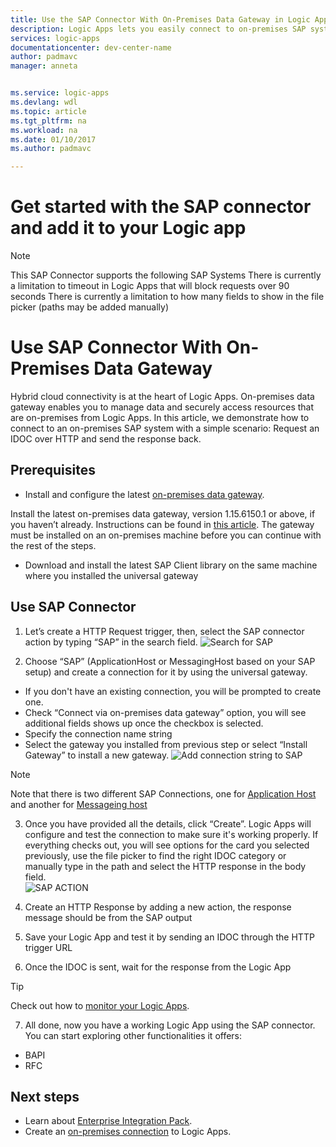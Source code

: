```yaml
---
title: Use the SAP Connector With On-Premises Data Gateway in Logic Apps | Microsoft Docs
description: Logic Apps lets you easily connect to on-premises SAP system as part of your workflow.
services: logic-apps
documentationcenter: dev-center-name
author: padmavc
manager: anneta


ms.service: logic-apps
ms.devlang: wdl
ms.topic: article
ms.tgt_pltfrm: na
ms.workload: na
ms.date: 01/10/2017
ms.author: padmavc

---
```

# Get started with the SAP connector and add it to your Logic app
> [!NOTE]
> This SAP Connector supports the following SAP Systems
> There is currently a limitation to timeout in Logic Apps that will block requests over 90 seconds
> There is currently a limitation to how many fields to show in the file picker (paths may be added manually)
>
>
# Use SAP Connector With On-Premises Data Gateway


Hybrid cloud connectivity is at the heart of Logic Apps. On-premises data gateway enables you to manage data and securely access resources that are on-premises from Logic Apps. In this article, we demonstrate how to connect to an on-premises SAP system with a simple scenario: Request an IDOC over HTTP and send the response back.

## Prerequisites
- Install and configure the latest [on-premises data gateway](https://www.microsoft.com/en-us/download/details.aspx?id=53127).

 Install the latest on-premises data gateway, version 1.15.6150.1 or above, if you haven’t already. Instructions can be found in [this article](http://aka.ms/logicapps-gateway). The gateway must be installed on an on-premises machine before you can continue with the rest of the steps.

- Download and install the latest SAP Client library on the same machine where you installed the universal gateway

## Use SAP Connector

1. Let’s create a HTTP Request trigger, then, select the SAP connector action by typing “SAP” in the search field.
 ![Search for SAP](./media/app-service-logic-connector-sapconnector/picture1.png)

2. Choose “SAP” (ApplicationHost or MessagingHost based on your SAP setup) and create a connection for it by using the universal gateway.
 - If you don't have an existing connection, you will be prompted to create one.
 - Check “Connect via on-premises data gateway” option, you will see additional fields shows up once the checkbox is selected.
 - Specify the connection name string
 - Select the gateway you installed from previous step or select “Install Gateway” to install a new gateway.
![Add connection string to SAP](./media/app-service-logic-connector-sapconnector/picture2.png)
  
 > [!NOTE]
 > Note that there is two different SAP Connections, one for [Application Host](https://wiki.scn.sap.com/wiki/display/ABAP/ABAP+Application+Server) and another for [Messageing host](http://help.sap.com/saphelp_nw70/helpdata/en/40/c235c15ab7468bb31599cc759179ef/frameset.htm)


3. Once you have provided all the details, click “Create”. Logic Apps will configure and test the connection to make sure it's working properly. If everything checks out, you will see options for the card you selected previously, use the file picker to find the right IDOC category or manually type in the path and select the HTTP response in the body field.    
![SAP ACTION](./media/app-service-logic-connector-sapconnector/picture3.png)

4. Create an HTTP Response by adding a new action, the response message should be from the SAP output

5. Save your Logic App and test it by sending an IDOC through the HTTP trigger URL

6. Once the IDOC is sent, wait for the response from the Logic App


 > [!TIP]
 > Check out how to [monitor your Logic Apps](app-service-logic-monitor-your-logic-apps.md).

7. All done, now you have a working Logic App using the SAP connector. You can start exploring other functionalities it offers:
  - BAPI
  - RFC

## Next steps
- Learn about [Enterprise Integration Pack](app-service-logic-enterprise-integration-overview.md). 
- Create an [on-premises connection](app-service-logic-gateway-connection.md) to Logic Apps.
